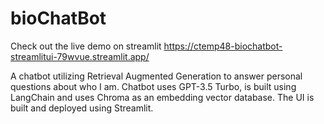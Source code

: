 # bioChatBot
Check out the live demo on streamlit https://ctemp48-biochatbot-streamlitui-79wvue.streamlit.app/

A chatbot utilizing Retrieval Augmented Generation to answer personal questions about who I am. Chatbot uses GPT-3.5 Turbo, is built using LangChain and uses Chroma as an embedding vector database. The UI is built and deployed using Streamlit.
